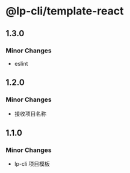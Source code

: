 # @lp-cli/template-react

## 1.3.0

### Minor Changes

- eslint

## 1.2.0

### Minor Changes

- 接收项目名称

## 1.1.0

### Minor Changes

- lp-cli 项目模板
